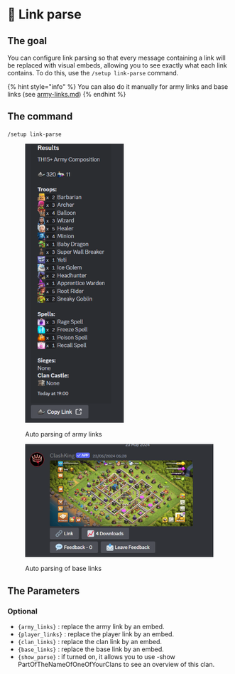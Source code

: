 # 🏹 Link parse

## The goal

You can configure link parsing so that every message containing a link will be replaced with visual embeds, allowing you to see exactly what each link contains. To do this, use the `/setup link-parse` command.

{% hint style="info" %}
You can also do it manually for army links and base links (see [army-links.md](../utility/army-links.md "mention"))
{% endhint %}

## The command

`/setup link-parse`

<figure><img src="../.gitbook/assets/image (14).png" alt="" width="222"><figcaption><p>Auto parsing of army links</p></figcaption></figure>

<figure><img src="../.gitbook/assets/image (16).png" alt="" width="493"><figcaption><p>Auto parsing of base links</p></figcaption></figure>

## The Parameters

### Optional

* `{army_links}` : replace the army link by an embed.
* `{player_links}` : replace the player link by an embed.&#x20;
* `{clan_links}` : replace the clan link by an embed.&#x20;
* `{base_links}` : replace the base link by an embed.
* `{show_parse}` : if turned on, it allows you to use -show PartOfTheNameOfOneOfYourClans to see an overview of this clan.
